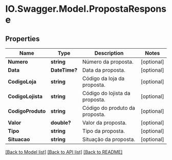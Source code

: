 # IO.Swagger.Model.PropostaResponse
## Properties

Name | Type | Description | Notes
------------ | ------------- | ------------- | -------------
**Numero** | **string** | Número da proposta. | [optional] 
**Data** | **DateTime?** | Data da proposta. | [optional] 
**CodigoLoja** | **string** | Código da loja da proposta. | [optional] 
**CodigoLojista** | **string** | Código do lojista da proposta. | [optional] 
**CodigoProduto** | **string** | Código do produto da proposta. | [optional] 
**Valor** | **double?** | Valor da proposta. | [optional] 
**Tipo** | **string** | Tipo da proposta. | [optional] 
**Situacao** | **string** | Situação da proposta. | [optional] 

[[Back to Model list]](../README.md#documentation-for-models) [[Back to API list]](../README.md#documentation-for-api-endpoints) [[Back to README]](../README.md)

